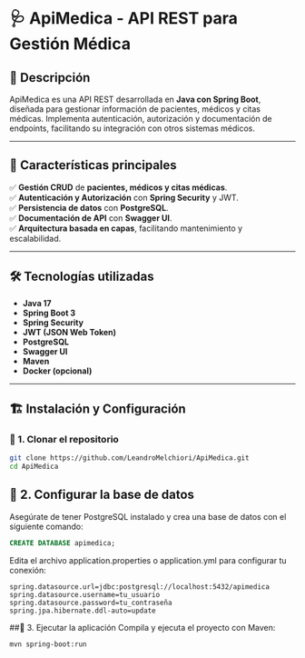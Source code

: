 # 🩺 ApiMedica - API REST para Gestión Médica

## 📌 Descripción  
ApiMedica es una API REST desarrollada en **Java con Spring Boot**, diseñada para gestionar información de pacientes, médicos y citas médicas. Implementa autenticación, autorización y documentación de endpoints, facilitando su integración con otros sistemas médicos.

---

## 🚀 Características principales  
✅ **Gestión CRUD** de **pacientes, médicos y citas médicas**.  
✅ **Autenticación y Autorización** con **Spring Security** y JWT.  
✅ **Persistencia de datos** con **PostgreSQL**.  
✅ **Documentación de API** con **Swagger UI**.  
✅ **Arquitectura basada en capas**, facilitando mantenimiento y escalabilidad.

---

## 🛠️ Tecnologías utilizadas  
- **Java 17**
- **Spring Boot 3**
- **Spring Security**
- **JWT (JSON Web Token)**
- **PostgreSQL**
- **Swagger UI**
- **Maven**
- **Docker (opcional)**

---

## 🏗️ Instalación y Configuración  
### 🔹 1. Clonar el repositorio  
```bash
git clone https://github.com/LeandroMelchiori/ApiMedica.git
cd ApiMedica
```
## 🔹 2. Configurar la base de datos
Asegúrate de tener PostgreSQL instalado y crea una base de datos con el siguiente comando:
```sql
CREATE DATABASE apimedica;
```
Edita el archivo application.properties o application.yml para configurar tu conexión:
```properties
spring.datasource.url=jdbc:postgresql://localhost:5432/apimedica
spring.datasource.username=tu_usuario
spring.datasource.password=tu_contraseña
spring.jpa.hibernate.ddl-auto=update
```
##🔹 3. Ejecutar la aplicación
Compila y ejecuta el proyecto con Maven:
```bash
mvn spring-boot:run
```


